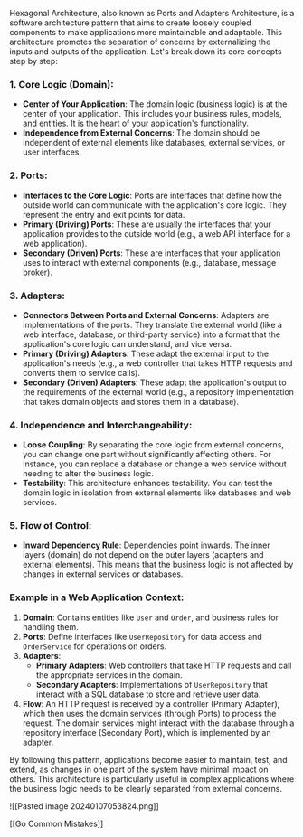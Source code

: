 Hexagonal Architecture, also known as Ports and Adapters Architecture, is a software architecture pattern that aims to create loosely coupled components to make applications more maintainable and adaptable. This architecture promotes the separation of concerns by externalizing the inputs and outputs of the application. Let's break down its core concepts step by step:

### 1. Core Logic (Domain):

- **Center of Your Application**: The domain logic (business logic) is at the center of your application. This includes your business rules, models, and entities. It is the heart of your application's functionality.
- **Independence from External Concerns**: The domain should be independent of external elements like databases, external services, or user interfaces.

### 2. Ports:

- **Interfaces to the Core Logic**: Ports are interfaces that define how the outside world can communicate with the application's core logic. They represent the entry and exit points for data.
- **Primary (Driving) Ports**: These are usually the interfaces that your application provides to the outside world (e.g., a web API interface for a web application).
- **Secondary (Driven) Ports**: These are interfaces that your application uses to interact with external components (e.g., database, message broker).

### 3. Adapters:

- **Connectors Between Ports and External Concerns**: Adapters are implementations of the ports. They translate the external world (like a web interface, database, or third-party service) into a format that the application's core logic can understand, and vice versa.
- **Primary (Driving) Adapters**: These adapt the external input to the application's needs (e.g., a web controller that takes HTTP requests and converts them to service calls).
- **Secondary (Driven) Adapters**: These adapt the application's output to the requirements of the external world (e.g., a repository implementation that takes domain objects and stores them in a database).

### 4. Independence and Interchangeability:

- **Loose Coupling**: By separating the core logic from external concerns, you can change one part without significantly affecting others. For instance, you can replace a database or change a web service without needing to alter the business logic.
- **Testability**: This architecture enhances testability. You can test the domain logic in isolation from external elements like databases and web services.

### 5. Flow of Control:

- **Inward Dependency Rule**: Dependencies point inwards. The inner layers (domain) do not depend on the outer layers (adapters and external elements). This means that the business logic is not affected by changes in external services or databases.

### Example in a Web Application Context:

1. **Domain**: Contains entities like `User` and `Order`, and business rules for handling them.
2. **Ports**: Define interfaces like `UserRepository` for data access and `OrderService` for operations on orders.
3. **Adapters**: 
   - **Primary Adapters**: Web controllers that take HTTP requests and call the appropriate services in the domain.
   - **Secondary Adapters**: Implementations of `UserRepository` that interact with a SQL database to store and retrieve user data.
4. **Flow**: An HTTP request is received by a controller (Primary Adapter), which then uses the domain services (through Ports) to process the request. The domain services might interact with the database through a repository interface (Secondary Port), which is implemented by an adapter.

By following this pattern, applications become easier to maintain, test, and extend, as changes in one part of the system have minimal impact on others. This architecture is particularly useful in complex applications where the business logic needs to be clearly separated from external concerns.

![[Pasted image 20240107053824.png]]

[[Go Common Mistakes]]


